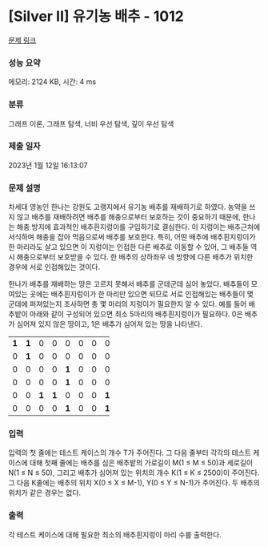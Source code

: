 # [Silver II] 유기농 배추 - 1012 

[문제 링크](https://www.acmicpc.net/problem/1012) 

### 성능 요약

메모리: 2124 KB, 시간: 4 ms

### 분류

그래프 이론, 그래프 탐색, 너비 우선 탐색, 깊이 우선 탐색

### 제출 일자

2023년 1월 12일 16:13:07

### 문제 설명

<p>차세대 영농인 한나는 강원도 고랭지에서 유기농 배추를 재배하기로 하였다. 농약을 쓰지 않고 배추를 재배하려면 배추를 해충으로부터 보호하는 것이 중요하기 때문에, 한나는 해충 방지에 효과적인 배추흰지렁이를 구입하기로 결심한다. 이 지렁이는 배추근처에 서식하며 해충을 잡아 먹음으로써 배추를 보호한다. 특히, 어떤 배추에 배추흰지렁이가 한 마리라도 살고 있으면 이 지렁이는 인접한 다른 배추로 이동할 수 있어, 그 배추들 역시 해충으로부터 보호받을 수 있다. 한 배추의 상하좌우 네 방향에 다른 배추가 위치한 경우에 서로 인접해있는 것이다.</p>

<p>한나가 배추를 재배하는 땅은 고르지 못해서 배추를 군데군데 심어 놓았다. 배추들이 모여있는 곳에는 배추흰지렁이가 한 마리만 있으면 되므로 서로 인접해있는 배추들이 몇 군데에 퍼져있는지 조사하면 총 몇 마리의 지렁이가 필요한지 알 수 있다. 예를 들어 배추밭이 아래와 같이 구성되어 있으면 최소 5마리의 배추흰지렁이가 필요하다. 0은 배추가 심어져 있지 않은 땅이고, 1은 배추가 심어져 있는 땅을 나타낸다.</p>

<table class="table table-bordered" style="width:40%">
	<tbody>
		<tr>
			<td style="text-align:center; width:4%"><strong>1</strong></td>
			<td style="text-align:center; width:4%"><strong>1</strong></td>
			<td style="text-align:center; width:4%">0</td>
			<td style="text-align:center; width:4%">0</td>
			<td style="text-align:center; width:4%">0</td>
			<td style="text-align:center; width:4%">0</td>
			<td style="text-align:center; width:4%">0</td>
			<td style="text-align:center; width:4%">0</td>
			<td style="text-align:center; width:4%">0</td>
			<td style="text-align:center; width:4%">0</td>
		</tr>
		<tr>
			<td style="text-align:center; width:4%">0</td>
			<td style="text-align:center; width:4%"><strong>1</strong></td>
			<td style="text-align:center; width:4%">0</td>
			<td style="text-align:center; width:4%">0</td>
			<td style="text-align:center; width:4%">0</td>
			<td style="text-align:center; width:4%">0</td>
			<td style="text-align:center; width:4%">0</td>
			<td style="text-align:center; width:4%">0</td>
			<td style="text-align:center; width:4%">0</td>
			<td style="text-align:center; width:4%">0</td>
		</tr>
		<tr>
			<td style="text-align:center; width:4%">0</td>
			<td style="text-align:center; width:4%">0</td>
			<td style="text-align:center; width:4%">0</td>
			<td style="text-align:center; width:4%">0</td>
			<td style="text-align:center; width:4%"><strong>1</strong></td>
			<td style="text-align:center; width:4%">0</td>
			<td style="text-align:center; width:4%">0</td>
			<td style="text-align:center; width:4%">0</td>
			<td style="text-align:center; width:4%">0</td>
			<td style="text-align:center; width:4%">0</td>
		</tr>
		<tr>
			<td style="text-align:center; width:4%">0</td>
			<td style="text-align:center; width:4%">0</td>
			<td style="text-align:center; width:4%">0</td>
			<td style="text-align:center; width:4%">0</td>
			<td style="text-align:center; width:4%"><strong>1</strong></td>
			<td style="text-align:center; width:4%">0</td>
			<td style="text-align:center; width:4%">0</td>
			<td style="text-align:center; width:4%">0</td>
			<td style="text-align:center; width:4%">0</td>
			<td style="text-align:center; width:4%">0</td>
		</tr>
		<tr>
			<td style="text-align:center; width:4%">0</td>
			<td style="text-align:center; width:4%">0</td>
			<td style="text-align:center; width:4%"><strong>1</strong></td>
			<td style="text-align:center; width:4%"><strong>1</strong></td>
			<td style="text-align:center; width:4%">0</td>
			<td style="text-align:center; width:4%">0</td>
			<td style="text-align:center; width:4%">0</td>
			<td style="text-align:center; width:4%"><strong>1</strong></td>
			<td style="text-align:center; width:4%"><strong>1</strong></td>
			<td style="text-align:center; width:4%"><strong>1</strong></td>
		</tr>
		<tr>
			<td style="text-align:center; width:4%">0</td>
			<td style="text-align:center; width:4%">0</td>
			<td style="text-align:center; width:4%">0</td>
			<td style="text-align:center; width:4%">0</td>
			<td style="text-align:center; width:4%"><strong>1</strong></td>
			<td style="text-align:center; width:4%">0</td>
			<td style="text-align:center; width:4%">0</td>
			<td style="text-align:center; width:4%"><strong>1</strong></td>
			<td style="text-align:center; width:4%"><strong>1</strong></td>
			<td style="text-align:center; width:4%"><strong>1</strong></td>
		</tr>
	</tbody>
</table>

### 입력 

 <p>입력의 첫 줄에는 테스트 케이스의 개수 T가 주어진다. 그 다음 줄부터 각각의 테스트 케이스에 대해 첫째 줄에는 배추를 심은 배추밭의 가로길이 M(1 ≤ M ≤ 50)과 세로길이 N(1 ≤ N ≤ 50), 그리고 배추가 심어져 있는 위치의 개수 K(1 ≤ K ≤ 2500)이 주어진다. 그 다음 K줄에는 배추의 위치 X(0 ≤ X ≤ M-1), Y(0 ≤ Y ≤ N-1)가 주어진다. 두 배추의 위치가 같은 경우는 없다.</p>

### 출력 

 <p>각 테스트 케이스에 대해 필요한 최소의 배추흰지렁이 마리 수를 출력한다.</p>

